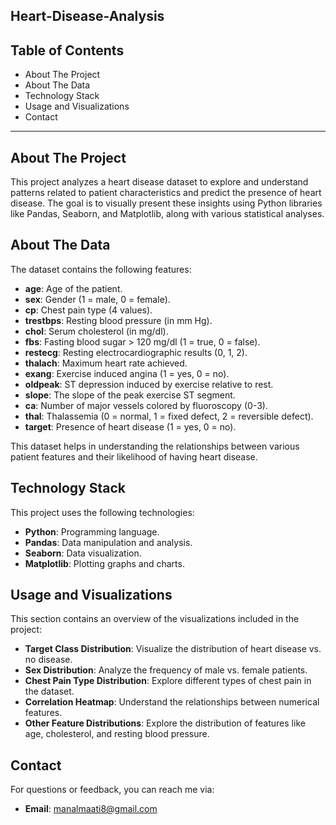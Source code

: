 ## Heart-Disease-Analysis

## Table of Contents

- About The Project
- About The Data
- Technology Stack
- Usage and Visualizations
- Contact

---

## About The Project

This project analyzes a heart disease dataset to explore and understand patterns related to patient characteristics and predict the presence of heart disease. The goal is to visually present these insights using Python libraries like Pandas, Seaborn, and Matplotlib, along with various statistical analyses.

## About The Data

The dataset contains the following features:

- **age**: Age of the patient.
- **sex**: Gender (1 = male, 0 = female).
- **cp**: Chest pain type (4 values).
- **trestbps**: Resting blood pressure (in mm Hg).
- **chol**: Serum cholesterol (in mg/dl).
- **fbs**: Fasting blood sugar > 120 mg/dl (1 = true, 0 = false).
- **restecg**: Resting electrocardiographic results (0, 1, 2).
- **thalach**: Maximum heart rate achieved.
- **exang**: Exercise induced angina (1 = yes, 0 = no).
- **oldpeak**: ST depression induced by exercise relative to rest.
- **slope**: The slope of the peak exercise ST segment.
- **ca**: Number of major vessels colored by fluoroscopy (0-3).
- **thal**: Thalassemia (0 = normal, 1 = fixed defect, 2 = reversible defect).
- **target**: Presence of heart disease (1 = yes, 0 = no).

This dataset helps in understanding the relationships between various patient features and their likelihood of having heart disease.

## Technology Stack

This project uses the following technologies:

- **Python**: Programming language.
- **Pandas**: Data manipulation and analysis.
- **Seaborn**: Data visualization.
- **Matplotlib**: Plotting graphs and charts.


## Usage and Visualizations

This section contains an overview of the visualizations included in the project:

- **Target Class Distribution**: Visualize the distribution of heart disease vs. no disease.
- **Sex Distribution**: Analyze the frequency of male vs. female patients.
- **Chest Pain Type Distribution**: Explore different types of chest pain in the dataset.
- **Correlation Heatmap**: Understand the relationships between numerical features.
- **Other Feature Distributions**: Explore the distribution of features like age, cholesterol, and resting blood pressure.

## Contact

For questions or feedback, you can reach me via:

- **Email**: [manalmaati8@gmail.com](mailto:manalmaati8@gmail.com)
